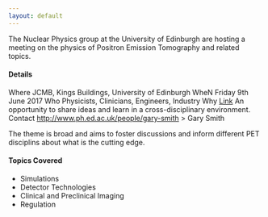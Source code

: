 ```yaml
---
layout: default
---
```


The Nuclear Physics group at the University of Edinburgh are hosting a meeting on the physics of Positron Emission Tomography and related topics.

#### [](#header-4) Details

<!--dl>
<dt>Where</dt>
<dd>JCMB, Kings Buildings, University of Edinburgh</dd>
<dt>When</dt>
<dd>Friday 9th June 2017</dd>
<dt>Who</dt>
<dd>Physicists, Clinicians, Engineers, Industry</dd>
<dt>Why</dt>
<dd>[Link](another-page) An opportunity to share ideas and learn in a cross-disciplinary environment.</dd>
<dt>Contact</dt>
<dd> <a http://www.ph.ed.ac.uk/people/gary-smith > Gary Smith </a></dd>
</dl-->

Where
JCMB, Kings Buildings, University of Edinburgh
WheN
Friday 9th June 2017
Who
Physicists, Clinicians, Engineers, Industry
Why
[Link](another-page) An opportunity to share ideas and learn in a cross-disciplinary environment.</dd>
Contact
http://www.ph.ed.ac.uk/people/gary-smith > Gary Smith </a></dd>



The theme is broad and aims to foster discussions and inform different PET disciplins about what is the cutting edge.

#### [](#header-4) Topics Covered

*   Simulations
*   Detector Technologies
*   Clinical and Preclinical Imaging
*   Regulation


